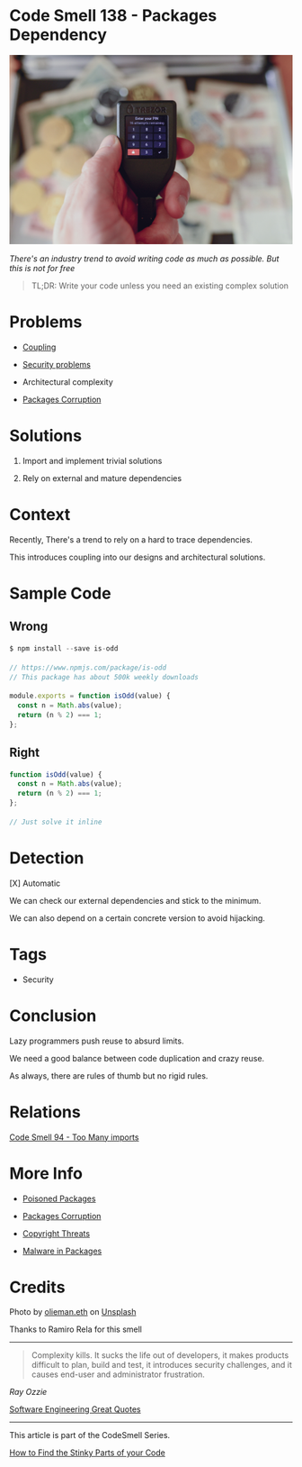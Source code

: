 # Code Smell 138 - Packages Dependency

![Code Smell 138 - Packages Dependency](Code%20Smell%20138%20-%20Packages%20Dependency.jpg)

*There's an industry trend to avoid writing code as much as possible. But this is not for free*

> TL;DR: Write your code unless you need an existing complex solution

# Problems

- [Coupling](https://github.com/mcsee/Software-Design-Articles/tree/main/Articles/Theory/Coupling%20-%20The%20one%20and%20only%20software%20design%20problem/readme.md)

- [Security problems](https://nakedsecurity.sophos.com/2022/05/25/poisoned-python-and-php-packages-purloin-passwords-for-aws-access/)

- Architectural complexity

- [Packages Corruption](https://www.bleepingcomputer.com/news/security/dev-corrupts-npm-libs-colors-and-faker-breaking-thousands-of-apps/)

# Solutions

1. Import and implement trivial solutions

2. Rely on external and mature dependencies

# Context

Recently, There's a trend to rely on a hard to trace dependencies.

This introduces coupling into our designs and architectural solutions.

# Sample Code

## Wrong

<!-- [Gist Url](https://gist.github.com/mcsee/32a73793d00fc672138e1a98bbdc9aa8) -->

```javascript
$ npm install --save is-odd

// https://www.npmjs.com/package/is-odd
// This package has about 500k weekly downloads

module.exports = function isOdd(value) {
  const n = Math.abs(value); 
  return (n % 2) === 1;
};
```

## Right

<!-- [Gist Url](https://gist.github.com/mcsee/751b57a8178500e9143ea2081237ffaf) -->

```javascript
function isOdd(value) {
  const n = Math.abs(value); 
  return (n % 2) === 1;
};

// Just solve it inline
```

# Detection

[X] Automatic 

We can check our external dependencies and stick to the minimum.

We can also depend on a certain concrete version to avoid hijacking.

# Tags

- Security

# Conclusion

Lazy programmers push reuse to absurd limits.

We need a good balance between code duplication and crazy reuse.

As always, there are rules of thumb but no rigid rules.

# Relations

[Code Smell 94 - Too Many imports](https://github.com/mcsee/Software-Design-Articles/tree/main/Articles/Code%20Smells/Code%20Smell%2094%20-%20Too%20Many%20imports/readme.md)
 
# More Info

- [Poisoned Packages](https://nakedsecurity.sophos.com/2022/05/25/poisoned-python-and-php-packages-purloin-passwords-for-aws-access/)

- [Packages Corruption](https://www.bleepingcomputer.com/news/security/dev-corrupts-npm-libs-colors-and-faker-breaking-thousands-of-apps/)

- [Copyright Threats](https://qz.com/646467/how-one-programmer-broke-the-internet-by-deleting-a-tiny-piece-of-code/)

- [Malware in Packages](https://therecord.media/malware-found-in-npm-package-with-millions-of-weekly-downloads/)

# Credits

Photo by [olieman.eth](https://unsplash.com/@moneyphotos) on [Unsplash](https://unsplash.com/s/photos/security-box)
  
Thanks to Ramiro Rela for this smell

* * *

> Complexity kills. It sucks the life out of developers, it makes products difficult to plan, build and test, it introduces security challenges, and it causes end-user and administrator frustration.

_Ray Ozzie_
 
[Software Engineering Great Quotes](https://github.com/mcsee/Software-Design-Articles/tree/main/Articles/Quotes/Software%20Engineering%20Great%20Quotes/readme.md)

* * *

This article is part of the CodeSmell Series.

[How to Find the Stinky Parts of your Code](https://github.com/mcsee/Software-Design-Articles/tree/main/Articles/Code%20Smells/How%20to%20Find%20the%20Stinky%20parts%20of%20your%20Code/readme.md)